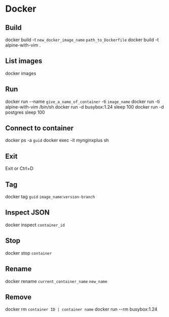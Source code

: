 # Docker

## Build

docker build -t `new_docker_image_name` `path_to_Dockerfile`
docker build -t alpine-with-vim .

## List images

docker images

## Run

docker run --name `give_a_name_of_container` -ti `image_name`
docker run -ti alpine-with-vim /bin/sh
docker run -d busybox:1.24 sleep 100
docker run -d postgres sleep 100

## Connect to container

docker ps -a
`guid`
docker exec -it mynginxplus sh

## Exit

Exit or Ctrl+D

## Tag

docker tag `guid` `image_name`:`version-branch`

## Inspect JSON

docker inspect `container_id`

## Stop

docker stop `container`

## Rename

docker rename `current_container_name` `new_name`

## Remove

docker rm `container ID | container name`
docker run --rm busybox:1.24
